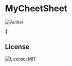 # MyCheetSheet
![Author](https://img.shields.io/badge/author-aaneloy-blue)



:rofl: 



## License
[![License: MIT](https://img.shields.io/badge/License-MIT-yellow.svg)](https://opensource.org/licenses/MIT)